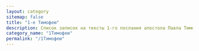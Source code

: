 ```yaml
---
layout: category
sitemap: false
title: "1-е Тимофею"
description: Список записок на тексты 1-го послания апостола Павла Тимофею
category_name: "1Тимофею"
permalink: "/1Тимофею"
---
```

